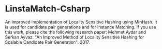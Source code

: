 # LinstaMatch-Csharp
An improved implementation of Locality Sensitive Hashing using MinHash. It is used for candidate pair generations and for Instance Matching. If you use this work, please cite the following research paper: Mehmet Aydar and Serkan Ayvaz. "An Improved Method of Locality Sensitive Hashing for Scalable Candidate Pair Generation". 2017.
